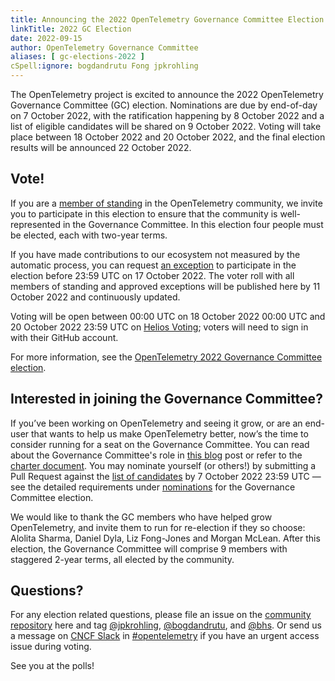 ```yaml
---
title: Announcing the 2022 OpenTelemetry Governance Committee Election
linkTitle: 2022 GC Election
date: 2022-09-15
author: OpenTelemetry Governance Committee
aliases: [ gc-elections-2022 ]
cSpell:ignore: bogdandrutu Fong jpkrohling
---
```


The OpenTelemetry project is excited to announce the 2022 OpenTelemetry
Governance Committee (GC) election. Nominations are due by end-of-day on 7
October 2022, with the ratification happening by 8 October 2022 and a list of
eligible candidates will be shared on 9 October 2022. Voting will take place
between 18 October 2022 and 20 October 2022, and the final election results will
be announced 22 October 2022.

## Vote!

If you are a
[member of standing](https://github.com/open-telemetry/community/blob/main/governance-charter.md#members-of-standing)
in the OpenTelemetry community, we invite you to participate in this election to
ensure that the community is well-represented in the Governance Committee. In
this election four people must be elected, each with two-year terms.

If you have made contributions to our ecosystem not measured by the automatic
process, you can request
[an exception](https://github.com/open-telemetry/community/blob/main/governance-charter.md#members-of-standing)
to participate in the election before 23:59 UTC on 17 October 2022. The voter
roll with all members of standing and approved exceptions will be published here
by 11 October 2022 and continuously updated.

Voting will be open between 00:00 UTC on 18 October 2022 00:00 UTC and 20
October 2022 23:59 UTC on
[Helios Voting](https://vote.heliosvoting.org/helios/elections/76558134-3384-11ed-8688-02871af94755/view);
voters will need to sign in with their GitHub account.

For more information, see the
[OpenTelemetry 2022 Governance Committee election](https://github.com/open-telemetry/community/blob/main/elections/2022/governance-committee-election.md).

## Interested in joining the Governance Committee?

If you’ve been working on OpenTelemetry and seeing it grow, or are an end-user
that wants to help us make OpenTelemetry better, now’s the time to consider
running for a seat on the Governance Committee. You can read about the
Governance Committee's role in
[this blog](/blog/2019/opentelemetry-governance-committee-explained/) post or
refer to the
[charter document](https://github.com/open-telemetry/community/blob/main/governance-charter.md).
You may nominate yourself (or others!) by submitting a Pull Request against the
[list of candidates](https://github.com/open-telemetry/community/blob/main/elections/2022/governance-committee-candidates.md)
by 7 October 2022 23:59 UTC — see the detailed requirements under
[nominations](https://github.com/open-telemetry/community/blob/main/elections/2022/governance-committee-election.md#nominations)
for the Governance Committee election.

We would like to thank the GC members who have helped grow OpenTelemetry, and
invite them to run for re-election if they so choose: Alolita Sharma, Daniel
Dyla, Liz Fong-Jones and Morgan McLean. After this election, the Governance
Committee will comprise 9 members with staggered 2-year terms, all elected by
the community.

## Questions?

For any election related questions, please file an issue on the
[community repository](https://github.com/open-telemetry/community/issues) here
and tag [@jpkrohling](https://github.com/jpkrohling),
[@bogdandrutu](https://github.com/bogdandrutu), and
[@bhs](https://github.com/bhs). Or send us a message on
[CNCF Slack](https://slack.cncf.io/) in
[#opentelemetry](https://cloud-native.slack.com/archives/CJFCJHG4Q) if you have
an urgent access issue during voting.

See you at the polls!
